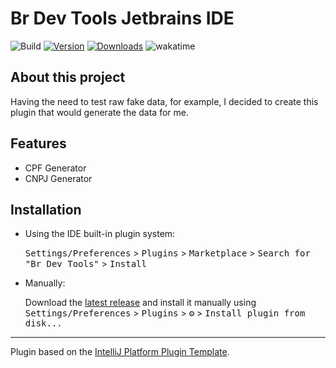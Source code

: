 # Br Dev Tools Jetbrains IDE

![Build](https://github.com/Jhon-Henkel/br-dev-tools-jetbrains-ide/workflows/Build/badge.svg)
[![Version](https://img.shields.io/jetbrains/plugin/v/23526-br-dev-tools.svg)](https://plugins.jetbrains.com/plugin/23526-br-dev-tools/versions)
[![Downloads](https://img.shields.io/jetbrains/plugin/d/23526-br-dev-tools.svg)](https://plugins.jetbrains.com/plugin/23526-br-dev-tools)
![wakatime](https://wakatime.com/badge/user/0a37bb0e-06f5-473c-8296-dc600e1c0d35/project/018cfa8c-e9f9-4156-a814-fbe49a9b99d6.svg)

## About this project

<!-- Plugin description -->

Having the need to test raw fake data, for example, I decided to create this plugin that would generate the data for me.

## Features
- CPF Generator
- CNPJ Generator

<!-- Plugin description end -->

## Installation

- Using the IDE built-in plugin system:
  
  <kbd>Settings/Preferences</kbd> > <kbd>Plugins</kbd> > <kbd>Marketplace</kbd> > <kbd>Search for "Br Dev Tools"</kbd> >
  <kbd>Install</kbd>
  
- Manually:

  Download the [latest release](https://plugins.jetbrains.com/plugin/23526-br-dev-tools/versions) and install it manually using
  <kbd>Settings/Preferences</kbd> > <kbd>Plugins</kbd> > <kbd>⚙️</kbd> > <kbd>Install plugin from disk...</kbd>

---
Plugin based on the [IntelliJ Platform Plugin Template][template].

[template]: https://github.com/JetBrains/intellij-platform-plugin-template
[docs:plugin-description]: https://plugins.jetbrains.com/docs/intellij/plugin-user-experience.html#plugin-description-and-presentation
